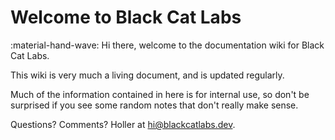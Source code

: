 # Welcome to Black Cat Labs

:material-hand-wave: Hi there, welcome to the documentation wiki for Black Cat Labs.

This wiki is very much a living document, and is updated regularly.

Much of the information contained in here is for internal use, so don't be surprised if you see some random notes that don't really make sense.

Questions? Comments? Holler at [hi@blackcatlabs.dev](mailto:hi@blackcatlabs.dev).
